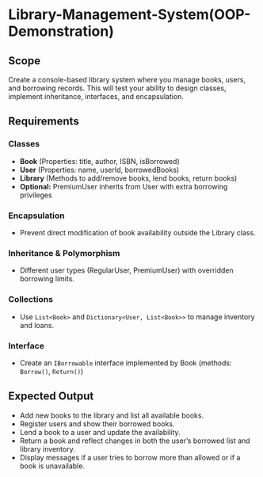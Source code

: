 # Library-Management-System(OOP-Demonstration)

## Scope

Create a console-based library system where you manage books, users, and borrowing records. This will test your ability to design classes, implement inheritance, interfaces, and encapsulation.

## Requirements

### Classes

- **Book** (Properties: title, author, ISBN, isBorrowed)
- **User** (Properties: name, userId, borrowedBooks)
- **Library** (Methods to add/remove books, lend books, return books)
- **Optional:** PremiumUser inherits from User with extra borrowing privileges

### Encapsulation

- Prevent direct modification of book availability outside the Library class.

### Inheritance & Polymorphism

- Different user types (RegularUser, PremiumUser) with overridden borrowing limits.

### Collections

- Use `List<Book>` and `Dictionary<User, List<Book>>` to manage inventory and loans.

### Interface

- Create an `IBorrowable` interface implemented by Book (methods: `Borrow()`, `Return()`)

## Expected Output

- Add new books to the library and list all available books.
- Register users and show their borrowed books.
- Lend a book to a user and update the availability.
- Return a book and reflect changes in both the user’s borrowed list and library inventory.
- Display messages if a user tries to borrow more than allowed or if a book is unavailable.
